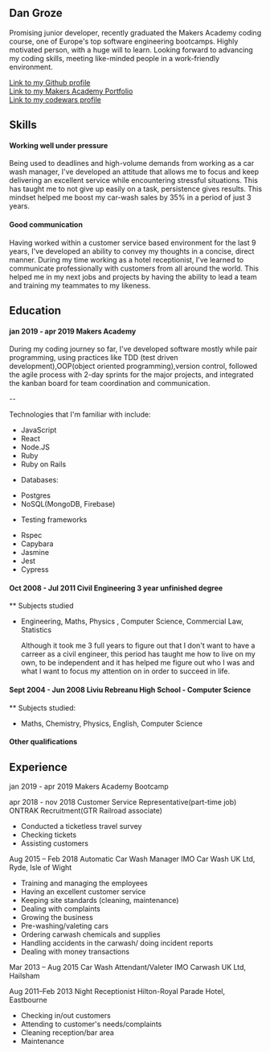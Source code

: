 ## Dan Groze    

  Promising  junior developer,  recently graduated the Makers Academy coding course, one of Europe's top software engineering bootcamps. Highly motivated person, with a huge will to learn.
  Looking forward to advancing my coding skills, meeting like-minded people in a work-friendly environment.


[Link to my Github profile](https://github.com/dangroze)<br>
[Link to my Makers Academy Portfolio](https://github.com/dangroze/portfolio)<br>
[Link to my codewars profile](https://www.codewars.com/users/dangroze)

## Skills

#### Working well under pressure

  Being used to deadlines and high-volume demands from working as a car wash manager, I've developed an attitude
that allows me to focus and keep delivering an excellent service while encountering stressful situations. This 
has taught me to not give up easily on a task, persistence gives results.
  This mindset helped me boost my car-wash sales by 35% in a period of just 3 years.

#### Good communication

  Having worked within a customer service based environment for the last 9 years, I've developed an ability to
convey my thoughts in a concise, direct manner. During my time working as a hotel receptionist, I've learned to 
communicate professionally with customers from all around the world. This helped me in my next jobs and projects
by having the ability to lead a team and training my teammates to my likeness.
  
## Education

#### jan 2019 - apr 2019 Makers Academy

During my coding journey so far, I've developed software mostly while pair programming, using practices like TDD (test driven development),OOP(object oriented programming),version control, followed the agile process with 2-day sprints for the major projects, and integrated the kanban board for team coordination and communication.

--

Technologies that I'm familiar with include: 

- JavaScript
- React 
- Node.JS
- Ruby
- Ruby on Rails

* Databases: 
- Postgres
- NoSQL(MongoDB, Firebase)

* Testing frameworks
- Rspec
- Capybara
- Jasmine
- Jest
- Cypress 

#### Oct 2008 - Jul 2011 Civil Engineering 3 year unfinished degree

** Subjects studied
- Engineering, Maths, Physics , Computer Science, Commercial Law, Statistics
 
  Although it took me 3 full years to figure out that I don't want to have a carreer as a civil engineer, this period
has taught me how to live on my own, to be independent and it has helped me figure out who I was and what I want to 
focus my attention on in order to succeed in life.

#### Sept 2004 - Jun 2008 Liviu Rebreanu High School - Computer Science

** Subjects studied:
- Maths, Chemistry, Physics, English, Computer Science

#### Other qualifications

## Experience

jan 2019 - apr 2019 Makers Academy Bootcamp

apr 2018 - nov 2018  Customer Service Representative(part-time job)
ONTRAK Recruitment(GTR Railroad associate)

- Conducted a ticketless travel survey
- Checking tickets
- Assisting customers

Aug 2015 – Feb 2018 Automatic Car Wash Manager
IMO Car Wash UK Ltd, Ryde, Isle of Wight

- Training and managing the employees
- Having an excellent customer service
- Keeping site standards (cleaning, maintenance)
- Dealing with complaints
- Growing the business
- Pre-washing/valeting cars
- Ordering carwash chemicals and supplies
- Handling accidents in the carwash/ doing incident reports
- Dealing with money transactions

Mar 2013 – Aug 2015 Car Wash Attendant/Valeter
IMO Carwash UK Ltd, Hailsham


Aug 2011–Feb 2013 Night Receptionist
Hilton-Royal Parade Hotel, Eastbourne

- Checking in/out customers
- Attending to customer's needs/complaints
- Cleaning reception/bar area
- Maintenance 
